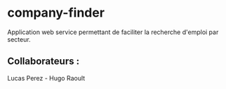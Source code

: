 # company-finder

Application web service permettant de faciliter la recherche d'emploi par secteur.

## Collaborateurs :
Lucas Perez - Hugo Raoult
